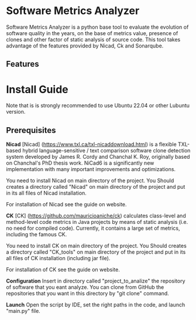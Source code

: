 # Software Metrics Analyzer
Software Metrics Analyzer is a python base tool to evaluate the evolution of software quality in the years, on the base of metrics value, presence of clones and other factor of static analysis of source code. This tool takes advantage of the features provided by Nicad, Ck and Sonarqube.

## Features

# Install Guide

Note that is is strongly recommended to use Ubuntu 22.04 or other Lubuntu version.

## Prerequisites

**Nicad**
[Nicad] (https://www.txl.ca/txl-nicaddownload.html) is a flexible TXL-based hybrid language-sensitive / text comparison software clone detection system developed by James R. Cordy and Chanchal K. Roy, originally based on Chanchal's PhD thesis work. NiCad6 is a significantly new implementation with many important improvements and optimizations.

You need to install Nicad on main directory of the project. You Should creates a directory called "Nicad" on main directory of the project and put in its all files of Nicad installation.

For installation of Nicad see the guide on  website.

**CK**
[CK] (https://github.com/mauricioaniche/ck) calculates class-level and method-level code metrics in Java projects by means of static analysis (i.e. no need for compiled code). Currently, it contains a large set of metrics, including the famous CK. 

You need to install CK on main directory of the project. You Should creates a directory called "CK_tools" on main directory of the project and put in its all files of CK installation (including jar file).

For installation of CK see the guide on  website.

**Configuration**
Insert in directory called "project_to_analize" the repository of software that you eant analyze. You can clone from GitHub the repositories that you want in this directory by "git clone" command.

**Launch**
Open the script by IDE, set the right paths in the code,  and launch "main.py" file.
